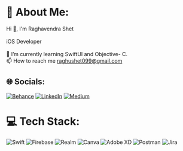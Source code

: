 # 💫 About Me:
Hi 👋, I'm Raghavendra Shet<br><br>iOS Developer<br><br>🌱 I’m currently learning SwiftUI and Objective- C.<br>📫 How to reach me raghushet099@gmail.com<br>


## 🌐 Socials:
[![Behance](https://img.shields.io/badge/Behance-1769ff?logo=behance&logoColor=white)](https://behance.net/raghavendrashet089) [![LinkedIn](https://img.shields.io/badge/LinkedIn-%230077B5.svg?logo=linkedin&logoColor=white)](https://linkedin.com/in/raghavendra-shet-76a04321a) [![Medium](https://img.shields.io/badge/Medium-12100E?logo=medium&logoColor=white)](https://medium.com/@raghushet099) 

# 💻 Tech Stack:
![Swift](https://img.shields.io/badge/swift-F54A2A?style=for-the-badge&logo=swift&logoColor=white) ![Firebase](https://img.shields.io/badge/firebase-a08021?style=for-the-badge&logo=firebase&logoColor=ffcd34) ![Realm](https://img.shields.io/badge/Realm-39477F?style=for-the-badge&logo=realm&logoColor=white) ![Canva](https://img.shields.io/badge/Canva-%2300C4CC.svg?style=for-the-badge&logo=Canva&logoColor=white) ![Adobe XD](https://img.shields.io/badge/Adobe%20XD-470137?style=for-the-badge&logo=Adobe%20XD&logoColor=#FF61F6) ![Postman](https://img.shields.io/badge/Postman-FF6C37?style=for-the-badge&logo=postman&logoColor=white) ![Jira](https://img.shields.io/badge/jira-%230A0FFF.svg?style=for-the-badge&logo=jira&logoColor=white)


<!-- Proudly created with GPRM ( https://gprm.itsvg.in ) -->


